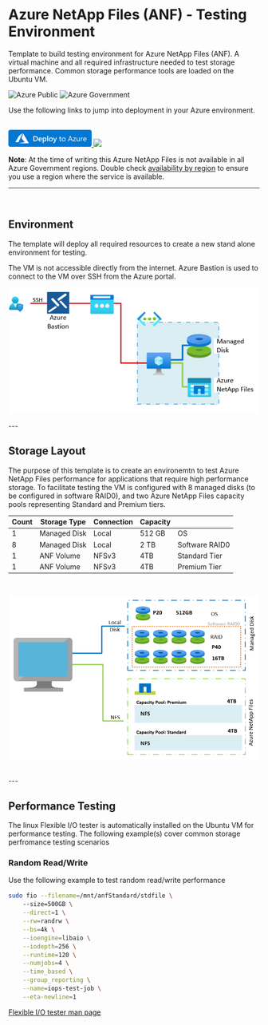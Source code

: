 # Azure NetApp Files (ANF) - Testing Environment
Template to build testing environment for Azure NetApp Files (ANF). A virtual machine and all required infrastructure needed to test storage performance. Common storage performance tools are loaded on the Ubuntu VM.

![Azure Public](https://github.com/hibbertda/az-anf-testing-env/workflows/Azure%20Public/badge.svg)
![Azure Government](https://github.com/hibbertda/az-anf-testing-env/workflows/Azure%20Government/badge.svg)


Use the following links to jump into deployment in your Azure environment.

<br />

<a href="https://portal.azure.com/#create/Microsoft.Template/uri/https%3A%2F%2Fraw.githubusercontent.com%2Fhibbertda%2Faz-anf-testing-env%2Fmaster%2Fanf-test-net.azrm.json" target="_blank">
    <img src="https://raw.githubusercontent.com/Azure/azure-quickstart-templates/master/1-CONTRIBUTION-GUIDE/images/deploytoazure.png"/>
</a>

<a href="https://portal.azure.us/#create/Microsoft.Template/uri/https%3A%2F%2Fraw.githubusercontent.com%2Fhibbertda%2Faz-anf-testing-env%2Fmaster%2Fanf-test-net.azrm.json" target="_blank">
    <img src="https://azuredeploy.net/AzureGov.png"/>
</a>

<br />

**Note**: At the time of writing this Azure NetApp Files is not available in all Azure Government regions. Double check [availability by region](https://azure.microsoft.com/en-us/global-infrastructure/services/) to ensure you use a region where the service is available.

---
<br />

## Environment

The template will deploy all required resources to create a new stand alone environment for testing. 

The VM is not accessible directly from the internet. Azure Bastion is used to connect to the VM over SSH from the Azure portal.
<center>

![environment layou](/static/envlayout.png)

</center>
---
<br />

## Storage Layout

The purpose of this template is to create an environemtn to test Azure NetApp Files performance for applications that require high performance storage. To facilitate testing the VM is configured with 8 managed disks (to be configured in software RAID0), and two Azure NetApp Files capacity pools representing Standard and Premium tiers. 

|Count|Storage Type|Connection|Capacity||
|---|---|---|---|---|
|1|Managed Disk|Local|512 GB| OS |
|8|Managed Disk|Local|2 TB| Software RAID0 |
|1|ANF Volume |NFSv3|4TB|Standard Tier |
|1|ANF Volume |NFSv3|4TB|Premium Tier |

<br />

<center>

![storage layout](/static/storagelayout.png)

</center>

<br />
---

## Performance Testing

The linux Flexible I/O tester is automatically installed on the Ubuntu VM for performance testing. The following example(s) cover common storage perfromance testing scenarios

### Random Read/Write

Use the following example to test random read/write performance

```bash
sudo fio --filename=/mnt/anfStandard/stdfile \ 
    --size=500GB \
    --direct=1 \
    --rw=randrw \
    --bs=4k \
    --ioengine=libaio \
    --iodepth=256 \
    --runtime=120 \
    --numjobs=4 \
    --time_based \
    --group_reporting \
    --name=iops-test-job \
    --eta-newline=1
```

[Flexible I/O tester man page](https://linux.die.net/man/1/fio)